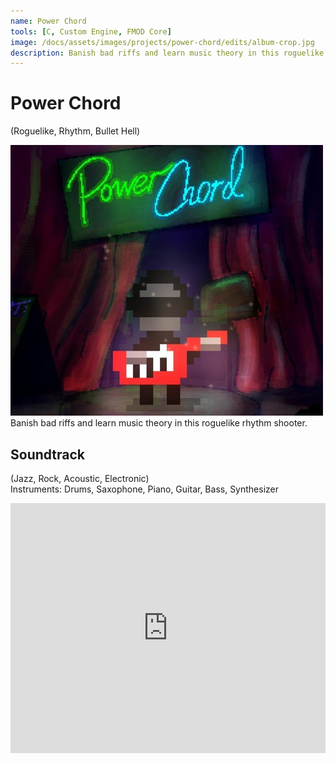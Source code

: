 ```yaml
---
name: Power Chord
tools: [C, Custom Engine, FMOD Core]
image: /docs/assets/images/projects/power-chord/edits/album-crop.jpg
description: Banish bad riffs and learn music theory in this roguelike rhythm shooter.
---
```


# Power Chord
(Roguelike, Rhythm, Bullet Hell)

<div class="row">
<div class="col">
<img src="/docs/assets/images/projects/power-chord/edits/album-crop.jpg" alt="Title Image">
</div>
<div class="col">
Banish bad riffs and learn music theory in this roguelike rhythm shooter.
</div>
</div>

## Soundtrack
(Jazz, Rock, Acoustic, Electronic)\
Instruments: Drums, Saxophone, Piano, Guitar, Bass, Synthesizer
<iframe width="100%" height="400" scrolling="no" frameborder="no" allow="autoplay" src="https://w.soundcloud.com/player/?url=https%3A//api.soundcloud.com/playlists/1488018211&color=%23e7091f&auto_play=false&hide_related=false&show_comments=true&show_user=true&show_reposts=false&show_teaser=true"></iframe>